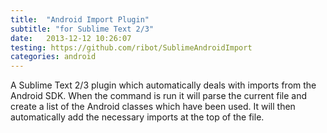 ```yaml
---
title:  "Android Import Plugin"
subtitle: "for Sublime Text 2/3"
date:   2013-12-12 10:26:07
testing: https://github.com/ribot/SublimeAndroidImport
categories: android
---
```


A Sublime Text 2/3 plugin which automatically deals with imports from the Android SDK. When the command is run it will parse the current file and create a list of the Android classes which have been used. It will then automatically add the necessary imports at the top of the file.
